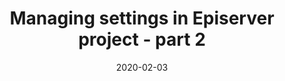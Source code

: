 ---
layout: post
title: "Managing settings in Episerver project - part 2"
description: >
  <t render="markdown">

  </t>
category:
tags: [EPiServer]
date: 2020-02-03
visible: false
---